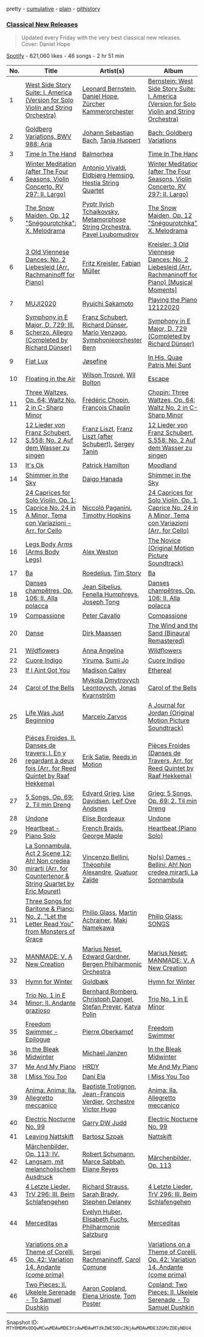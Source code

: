 pretty - [cumulative](/playlists/cumulative/37i9dQZF1DWV0gynK7G6pD.md) - [plain](/playlists/plain/37i9dQZF1DWV0gynK7G6pD) - [githistory](https://github.githistory.xyz/mackorone/spotify-playlist-archive/blob/main/playlists/plain/37i9dQZF1DWV0gynK7G6pD)

### [Classical New Releases](https://open.spotify.com/playlist/37i9dQZF1DWV0gynK7G6pD)

> Updated every Friday with the very best classical new releases\. Cover: Daniel Hope

[Spotify](https://open.spotify.com/user/spotify) - 621,060 likes - 46 songs - 2 hr 51 min

| No. | Title | Artist(s) | Album | Length |
|---|---|---|---|---|
| 1 | [West Side Story Suite: I\. America \(Version for Solo Violin and String Orchestra\)](https://open.spotify.com/track/0Pqq3yMtcTlryrZFkxoZKw) | [Leonard Bernstein](https://open.spotify.com/artist/2LmyJyCF5V1eQyvHgJNbTn), [Daniel Hope](https://open.spotify.com/artist/59r5UU2HOytn9V5uMZ5Vur), [Zürcher Kammerorchester](https://open.spotify.com/artist/33cajGDdkhowQ8hiuEucXM) | [Bernstein: West Side Story Suite: I\. America \(Version for Solo Violin and String Orchestra\)](https://open.spotify.com/album/1ftV45wuzWQ07m5G7RS1n2) | 2:43 |
| 2 | [Goldberg Variations, BWV 988: Aria](https://open.spotify.com/track/3IaqSLdItWG8BI3p07OkDG) | [Johann Sebastian Bach](https://open.spotify.com/artist/5aIqB5nVVvmFsvSdExz408), [Tanja Huppert](https://open.spotify.com/artist/4doY6OpQK5S7LLDxzam4Ky) | [Bach: Goldberg Variations](https://open.spotify.com/album/5A7uvR8crJjWb2gseCS3Ec) | 2:48 |
| 3 | [Time In The Hand](https://open.spotify.com/track/4mKruJgU3LgedArJHofcGg) | [Balmorhea](https://open.spotify.com/artist/1U0FaHAc4fcwQcYEJFgkm9) | [Time In The Hand](https://open.spotify.com/album/1AMJKTyEOm9d9kzgkxWlkK) | 4:03 |
| 4 | [Winter Meditation \(after The Four Seasons, Violin Concerto, RV 297: II\. Largo\)](https://open.spotify.com/track/3kc0v6lyi8jFUCu0Ne7B0Q) | [Antonio Vivaldi](https://open.spotify.com/artist/2QOIawHpSlOwXDvSqQ9YJR), [Eldbjørg Hemsing](https://open.spotify.com/artist/4M2W6hcJWi6Nrd3XelpO3F), [Hestia String Quartet](https://open.spotify.com/artist/29VdDthl7GJObjej3DLIwI) | [Winter Meditation \(after The Four Seasons, Violin Concerto, RV 297: II\. Largo\)](https://open.spotify.com/album/1UV1iRzsW8h1iz4HdRzHSz) | 2:51 |
| 5 | [The Snow Maiden, Op\. 12 "Snégourotchka": X\. Melodrama](https://open.spotify.com/track/1UXV5arO8xTalQz5UySrJg) | [Pyotr Ilyich Tchaikovsky](https://open.spotify.com/artist/3MKCzCnpzw3TjUYs2v7vDA), [Metamorphose String Orchestra](https://open.spotify.com/artist/4G2W8xOZ8D0KRJX4GIETWe), [Pavel Lyubomudrov](https://open.spotify.com/artist/2P4DEqPDDyGY3cHfEWkRIE) | [The Snow Maiden, Op\. 12 "Snégourotchka": X\. Melodrama](https://open.spotify.com/album/2r2L6bSD4fjCa6D6uOZCPZ) | 4:22 |
| 6 | [3 Old Viennese Dances: No\. 2 Liebesleid \(Arr\. Rachmaninoff for Piano\)](https://open.spotify.com/track/11jKrU2N25Tr4tQkf0HTXt) | [Fritz Kreisler](https://open.spotify.com/artist/0HdNDZaNm7xLt18v9aWDfe), [Fabian Müller](https://open.spotify.com/artist/3nWFtj95VONeWmWVpoCXcb) | [Kreisler: 3 Old Viennese Dances: No\. 2 Liebesleid \(Arr\. Rachmaninoff for Piano\) \[Musical Moments\]](https://open.spotify.com/album/2RoAV4MurP0RDqc0nzgmW5) | 5:10 |
| 7 | [MUJI2020](https://open.spotify.com/track/6q4yJfdPmQh5OkzJHrj538) | [Ryuichi Sakamoto](https://open.spotify.com/artist/1tcgfoMTT1szjUeaikxRjA) | [Playing the Piano 12122020](https://open.spotify.com/album/5RRib8eRMf8OthdvJX26iU) | 2:14 |
| 8 | [Symphony in E Major, D\. 729: III\. Scherzo\. Allegro \(Completed by Richard Dünser\)](https://open.spotify.com/track/6G0gxekvA6eGzPXgNWeWOK) | [Franz Schubert](https://open.spotify.com/artist/2p0UyoPfYfI76PCStuXfOP), [Richard Dünser](https://open.spotify.com/artist/4LyvL0SjXIjMDbcmVxZRg7), [Mario Venzago](https://open.spotify.com/artist/39lQyvfR8sc6VYCeXMkFsQ), [Symphonieorchester Bern](https://open.spotify.com/artist/4TRPsqgvRsQHW3RqAWsbhc) | [Symphony in E Major, D\. 729 \(Completed by Richard Dünser\)](https://open.spotify.com/album/1JYmgTApAUi2pzQCooKN1S) | 7:33 |
| 9 | [Fiat Lux](https://open.spotify.com/track/0cUk8OzfkLEHdhWpOSNY6u) | [Jøsefine](https://open.spotify.com/artist/5LQF5EIs7xORz4fOVfpSpO) | [In His, Quae Patris Mei Sunt](https://open.spotify.com/album/0wqT74BJoOV1Hzb11oyZgq) | 2:36 |
| 10 | [Floating in the Air](https://open.spotify.com/track/6OuWi5aIWEhcJcAap99TUN) | [Wilson Trouvé](https://open.spotify.com/artist/1Qh6CmBget32TmvDZBoK8E), [Wil Bolton](https://open.spotify.com/artist/63ANock0nMaF32m4e4U1Rt) | [Escape](https://open.spotify.com/album/6J279WJjwUyry24hHIulkj) | 4:34 |
| 11 | [Three Waltzes, Op\. 64: Waltz No\. 2 in C\-Sharp Minor](https://open.spotify.com/track/62BfWcrl8ulUHc5IWQTFO6) | [Frédéric Chopin](https://open.spotify.com/artist/7y97mc3bZRFXzT2szRM4L4), [François Chaplin](https://open.spotify.com/artist/5b0qpLZleEG5iC2cdNSFp6) | [Chopin: Three Waltzes, Op\. 64: Waltz No\. 2 in C\-Sharp Minor](https://open.spotify.com/album/1v9E5QkUK8G7mArsXSqTha) | 3:37 |
| 12 | [12 Lieder von Franz Schubert, S.558: No\. 2 Auf dem Wasser zu singen](https://open.spotify.com/track/13Lm80DAxE5FxDdjSfb7L4) | [Franz Liszt](https://open.spotify.com/artist/1385hLNbrnbCJGokfH2ac2), [Franz Liszt \(after Schubert\)](https://open.spotify.com/artist/53PyjdJfgOBFwhXV8Utby3), [Sergey Tanin](https://open.spotify.com/artist/1i1rqH4Df6CNCK1Fn1q76h) | [12 Lieder von Franz Schubert, S.558: No\. 2 Auf dem Wasser zu singen](https://open.spotify.com/album/2sTQdZkW4Xfae5GmDhnRwe) | 4:16 |
| 13 | [It's Ok](https://open.spotify.com/track/0khfMUk26qRz7FlYYqcicK) | [Patrick Hamilton](https://open.spotify.com/artist/5gxCZXXCHpwrqcCJxq0VhJ) | [Moodland](https://open.spotify.com/album/5XSO6ueuiKZEwpkeg3g000) | 4:25 |
| 14 | [Shimmer in the Sky](https://open.spotify.com/track/4O34iVoaO1uuSgyo3bPYXT) | [Daigo Hanada](https://open.spotify.com/artist/7kxdoQTibsQW5pOim1p2i3) | [Shimmer in the Sky](https://open.spotify.com/album/6O6jRpr5hI2kWbGDgoov8Q) | 2:17 |
| 15 | [24 Caprices for Solo Violin, Op\. 1: Caprice No\. 24 in A Minor, Tema con Variazioni \- Arr\. for Cello](https://open.spotify.com/track/3Cs58bgGvxo6YI8KsV8S7D) | [Niccolò Paganini](https://open.spotify.com/artist/39FC9x5PaTNYHp5hwlaY4q), [Timothy Hopkins](https://open.spotify.com/artist/3AxACj6G4Eu2mznh4osStl) | [24 Caprices for Solo Violin, Op\. 1: Caprice No\. 24 in A Minor, Tema con Variazioni \(Arr\. for Cello\)](https://open.spotify.com/album/3EqWPf6hUp0Cxvd7wuK0Kw) | 5:39 |
| 16 | [Legs Body Arms \(Arms Body Legs\)](https://open.spotify.com/track/59YLJPANkISU8DQuepd44o) | [Alex Weston](https://open.spotify.com/artist/5JF5ys1276wnCORFlQ3laz) | [The Novice \(Original Motion Picture Soundtrack\)](https://open.spotify.com/album/3ocjH3ZUabKxJFpM6q12k9) | 2:20 |
| 17 | [Ba](https://open.spotify.com/track/5MVtvtdFvHM8EjlZLiae66) | [Roedelius](https://open.spotify.com/artist/7v5E9zviGMsOGHRdMVmhDc), [Tim Story](https://open.spotify.com/artist/6S7EbdcNj5pWjBdeNU0FWc) | [Ba](https://open.spotify.com/album/2WFBjNgIj6KupGGTpwxz9x) | 3:51 |
| 18 | [Danses champêtres, Op\. 106: II\. Alla polacca](https://open.spotify.com/track/7Gldd9xTaKPwbyqWRvaF2p) | [Jean Sibelius](https://open.spotify.com/artist/7jzR5qj8vFnSu5JHaXgFEr), [Fenella Humphreys](https://open.spotify.com/artist/2y5f64ZV3wDZHP4j3fgvg6), [Joseph Tong](https://open.spotify.com/artist/1HpMNDzaSrXeMgfW8GLCr5) | [Danses champêtres, Op\. 106: II\. Alla polacca](https://open.spotify.com/album/38V2gX3JK6EX4gTUxF1rw1) | 2:23 |
| 19 | [Compassione](https://open.spotify.com/track/5gbJMmWNOlAc5gUZbfdAJo) | [Peter Cavallo](https://open.spotify.com/artist/4wkhNurLn15nvnOh3O8yCV) | [Compassione](https://open.spotify.com/album/3cZyAAJJTlP1NfduHkbDmR) | 2:59 |
| 20 | [Danse](https://open.spotify.com/track/16AWp8nu07V9Xdj8YKTrW1) | [Dirk Maassen](https://open.spotify.com/artist/758yIKdhJhWL6oTuTSFVV6) | [The Wind and the Sand \(Binaural Remastered\)](https://open.spotify.com/album/418ksf5Bx23FROuJPXwDNs) | 4:25 |
| 21 | [Wildflowers](https://open.spotify.com/track/5jIjNSr6MWIwe4ICYkUm18) | [Anna Angelina](https://open.spotify.com/artist/19MgpkvAqYd9cAdIxQIFbn) | [Wildflowers](https://open.spotify.com/album/4ZKPeUd9r7bnLFcqnlVwY7) | 3:04 |
| 22 | [Cuore Indigo](https://open.spotify.com/track/3xPxZK2Li6IDtcqpSrwsl9) | [Yiruma](https://open.spotify.com/artist/0fauHpmSHwodVYIjTqOGHz), [Sumi Jo](https://open.spotify.com/artist/2QJJHCdkMmlbff1beZnAz6) | [Cuore Indigo](https://open.spotify.com/album/4dU3tBr6KHHf5TU5U6zNzE) | 4:01 |
| 23 | [If I Aint Got You](https://open.spotify.com/track/6RLPEMthvzvwqVjgcF4wPA) | [Madison Calley](https://open.spotify.com/artist/1rcqiPiSOtihFFWOtnvuZW) | [Ethereal](https://open.spotify.com/album/3Ds4E3hvKtC4IoLvBzntQd) | 3:47 |
| 24 | [Carol of the Bells](https://open.spotify.com/track/4g9D1Zgnn7ggULUMU8VJ2L) | [Mykola Dmytrovych Leontovych](https://open.spotify.com/artist/6lBN3Tzt61u8i9AJoAhKzF), [Jonas Kvarnström](https://open.spotify.com/artist/4qZrlSJ1sikAjQS9rrBBpx) | [Carol of the Bells](https://open.spotify.com/album/3FXqZAojH7oHSPcVx1c7Qn) | 5:42 |
| 25 | [Life Was Just Beginning](https://open.spotify.com/track/2ZZLWOz3YrQfhD8q0OUsdW) | [Marcelo Zarvos](https://open.spotify.com/artist/0qDZ7wym9Vg843lDKkzmoR) | [A Journal for Jordan \(Original Motion Picture Soundtrack\)](https://open.spotify.com/album/4lnVivEoRcH4Hh7e38vmdn) | 4:07 |
| 26 | [Pièces Froides, II\. Danses de travers: I\. En y regardant à deux fois \(Arr\. for Reed Quintet by Raaf Hekkema\)](https://open.spotify.com/track/63J62SwO05LCTHmETgaB4O) | [Erik Satie](https://open.spotify.com/artist/459INk8vcC0ebEef82WjIK), [Reeds in Motion](https://open.spotify.com/artist/0VGk9bh87gZ0dZx5N6UBmd) | [Pièces Froides \(Danses de Travers, Arr\. for Reed Quintet by Raaf Hekkema\)](https://open.spotify.com/album/1t8WaCIscorIcCMrRQcp5f) | 1:46 |
| 27 | [5 Songs, Op\. 69: 2\. Til min Dreng](https://open.spotify.com/track/22oUTLUBjIFZ1IYYCNHfYj) | [Edvard Grieg](https://open.spotify.com/artist/5ihY290YPGc3aY2xTyx7Gy), [Lise Davidsen](https://open.spotify.com/artist/0D3CJYrRNDUGbkNRw92e7N), [Leif Ove Andsnes](https://open.spotify.com/artist/7J9Fo9dMjGNYY8usNMietL) | [Grieg: 5 Songs, Op\. 69: 2\. Til min Dreng](https://open.spotify.com/album/5n4Q6rSdbR1ee5Xibhx1nL) | 3:17 |
| 28 | [Undone](https://open.spotify.com/track/6Sw23YddHtQjrs5ekN5Cj5) | [Elise Bordeaux](https://open.spotify.com/artist/4LARDrja1IhwG5bE3512AW) | [Undone](https://open.spotify.com/album/29vzNNXDnYUlEVxWsZwmbm) | 3:29 |
| 29 | [Heartbeat \- Piano Solo](https://open.spotify.com/track/4VmszOxu1IYwH4kCeTWXsH) | [French Braids](https://open.spotify.com/artist/5y8mGL7UFApHn1BotAfcj1), [George Maple](https://open.spotify.com/artist/19m3oZKjGSLzVW0OGIAcNg) | [Heartbeat \(Piano Solo\)](https://open.spotify.com/album/6GpCXnHmWAWVgkm4hVmY5l) | 2:57 |
| 30 | [La Sonnambula, Act 2 Scene 12: Ah! Non credea mirarti \(Arr\. for Countertenor & String Quartet by Eric Mouret\)](https://open.spotify.com/track/5m1kpIhjRcRELDjB6eUHkT) | [Vincenzo Bellini](https://open.spotify.com/artist/6AphpMkKDU4I3Z6XaGu1UV), [Théophile Alexandre](https://open.spotify.com/artist/6kKRF1bTJ1RCL540NLGrDc), [Quatuor Zaïde](https://open.spotify.com/artist/5vKcamfzZfWcYyWJMFIRbh) | [No\(s\) Dames \- Bellini: Ah! Non credea mirarti, La Sonnambula](https://open.spotify.com/album/3ShF59Ya17Z7iyghII9ou8) | 3:43 |
| 31 | [Three Songs for Baritone & Piano: No\. 2, "Let the Letter Read You" from Monsters of Grace](https://open.spotify.com/track/5LiBhuYg5kfU1azrEndknP) | [Philip Glass](https://open.spotify.com/artist/69lxxQvsfAIoQbB20bEPFC), [Martin Achrainer](https://open.spotify.com/artist/0Vp2pdf34KeQIQubRx8M8a), [Maki Namekawa](https://open.spotify.com/artist/6htuRIPptVcECBt22n7MGo) | [Philip Glass: SONGS](https://open.spotify.com/album/70MR5DBoIhcOsR19Nv31i2) | 3:18 |
| 32 | [MANMADE: V\. A New Creation](https://open.spotify.com/track/6Czccxs3nxnk5f6fhnI1zn) | [Marius Neset](https://open.spotify.com/artist/2hG8VlQmj1un8dl8fbRPQi), [Edward Gardner](https://open.spotify.com/artist/31MZ4H71BYhKlPT6OkcLR2), [Bergen Philharmonic Orchestra](https://open.spotify.com/artist/7vkBnXHIvNilYcrqt9RJLD) | [Marius Neset: MANMADE: V\. A New Creation](https://open.spotify.com/album/05r1Z7phndeBJtBSVeDu3g) | 7:11 |
| 33 | [Hymn for Winter](https://open.spotify.com/track/6T01nEiFA5l9pbCy8IYs4t) | [Goldbæk](https://open.spotify.com/artist/2CxGH13O1qZqOnfxsvF4qO) | [Hymn for Winter](https://open.spotify.com/album/2eOhOKX9M754f6eq0zu677) | 3:22 |
| 34 | [Trio No\. 1 in E Minor: II\. Andante grazioso](https://open.spotify.com/track/0tsP6V0ouvJf4Jj8w0ShGt) | [Bernhard Romberg](https://open.spotify.com/artist/6wUfsWe8RkZFXRLJciB5sZ), [Christoph Dangel](https://open.spotify.com/artist/2TNgegTOyJLOE2ltSNChl5), [Stefan Preyer](https://open.spotify.com/artist/25V0SoNE7IINV40Xi56JC3), [Katya Polin](https://open.spotify.com/artist/0N2fsjupg1WOPJ2vf5y40G) | [Trio No\. 1 in E Minor](https://open.spotify.com/album/1TPNbCGCKzccloLPVXEA8p) | 2:40 |
| 35 | [Freedom Swimmer \- Epilogue](https://open.spotify.com/track/6Dor3QqcMQD7ecfSApuBXA) | [Pierre Oberkampf](https://open.spotify.com/artist/5deZQLdeUKA535W1ypdy54) | [Freedom Swimmer](https://open.spotify.com/album/1QOXb0IYvWNaNevAGJlgqn) | 1:36 |
| 36 | [In the Bleak Midwinter](https://open.spotify.com/track/6PuWrRy4sLU3GbCNEtAoT4) | [Michael Janzen](https://open.spotify.com/artist/2Vx2Zfx7Gxu6A6xbwbbtFg) | [In the Bleak Midwinter](https://open.spotify.com/album/2CHrdhY82xHcBemWUj7LoN) | 2:58 |
| 37 | [Me And My Piano](https://open.spotify.com/track/2M2AbefWfWKK9Pf08jRAew) | [HRDY](https://open.spotify.com/artist/6NR5GQDkybW9GBp3N9Azn4) | [Me And My Piano](https://open.spotify.com/album/1PjKM6ChtggdF8rlBhe3I1) | 2:30 |
| 38 | [I Miss You Too](https://open.spotify.com/track/4U1WFuhDraB2LzfRTzoMqc) | [Dani Ela](https://open.spotify.com/artist/7mE3NZ9RbxDvxFlAAE3cH4) | [I Miss You Too](https://open.spotify.com/album/6L6u2frbMRFAtw1HcRCfWE) | 2:04 |
| 39 | [Anima: Anima: IIa\. Allegretto meccanico](https://open.spotify.com/track/4ny7lpRJejaEYvmZHn3eZx) | [Baptiste Trotignon](https://open.spotify.com/artist/13hKwJWXAVm2hYLiJbM69R), [Jean\-François Verdier](https://open.spotify.com/artist/7qOnH3pAcjkCW8mKvwSHtf), [Orchestre Victor Hugo](https://open.spotify.com/artist/3ICe1tjm7oMIbR5rREmcFB) | [Anima: IIa\. Allegretto meccanico](https://open.spotify.com/album/45a0JQbEOW7glupWr82KFd) | 4:46 |
| 40 | [Electric Nocturne No\. 99](https://open.spotify.com/track/3oZ3V506fLX9FbDXWdRLe7) | [Garry DW Judd](https://open.spotify.com/artist/7lif1Ex4KJ3rsWRwAqcoHU) | [Electric Nocturne No\. 99](https://open.spotify.com/album/2QiljItPo7PnnHhNUvgK4q) | 2:17 |
| 41 | [Leaving Nattskift](https://open.spotify.com/track/0kpPb7E08uKTGFQjzKTyFg) | [Bartosz Szpak](https://open.spotify.com/artist/3a6MfcEwx638aoFeTF0UXI) | [Nattskift](https://open.spotify.com/album/5Sh14wuTdjRjC3yFXgJidy) | 2:21 |
| 42 | [Märchenbilder, Op\. 113: IV\. Langsam, mit melancholischem Ausdruck](https://open.spotify.com/track/5iYi0pjlkhZ5qPdigy7meG) | [Robert Schumann](https://open.spotify.com/artist/2UqjDAXnDxejEyE0CzfUrZ), [Marce Sabbah](https://open.spotify.com/artist/2gYRpPhKTPm4UmvZN9gxim), [Eliane Reyes](https://open.spotify.com/artist/3cw36YC3odNDPJFX4VnZmD) | [Märchenbilder, Op\. 113](https://open.spotify.com/album/0csN0CY7nIuARD0mgI2Sov) | 5:02 |
| 43 | [4 Letzte Lieder, TrV 296: III\. Beim Schlafengehen](https://open.spotify.com/track/2Mns4aqzfovDtQ2MniZkAc) | [Richard Strauss](https://open.spotify.com/artist/6pAwHPeExeUbMd5w7Iny6D), [Sarah Brady](https://open.spotify.com/artist/6G5oWvJXE96mCq2dCRfvga), [Stephen Delaney](https://open.spotify.com/artist/1sXlYyNasz6hv4t1EiixKZ) | [4 Letzte Lieder, TrV 296: III\. Beim Schlafengehen](https://open.spotify.com/album/7ujIs8zax6GqCTLUn1cEK9) | 5:19 |
| 44 | [Merceditas](https://open.spotify.com/track/39nSn9vHY5yzmdCGjL4AJD) | [Evelyn Huber](https://open.spotify.com/artist/6KXQXgnyqN0bOU5BQdi6aj), [Elisabeth Fuchs](https://open.spotify.com/artist/1v4UQcQaXntc9bmEnw4X4s), [Philharmonie Salzburg](https://open.spotify.com/artist/5XqIOEHmWoBdeXQINVdhAv) | [Merceditas](https://open.spotify.com/album/69nLpEdZ0a2aYVyj5X9NgJ) | 7:44 |
| 45 | [Variations on a Theme of Corelli, Op\. 42: Variation 14\. Andante \(come prima\)](https://open.spotify.com/track/1FtPcTRq2I0ifJsj05wO6m) | [Sergei Rachmaninoff](https://open.spotify.com/artist/0Kekt6CKSo0m5mivKcoH51), [Carol Comune](https://open.spotify.com/artist/2hwIoWEOfHGHi6FnS5MvvN) | [Variations on a Theme of Corelli, Op\. 42: Variation 14\. Andante \(come prima\)](https://open.spotify.com/album/5ZAhltuYH9uDhCLfottFDD) | 3:03 |
| 46 | [Two Pieces: II\. Ukelele Serenade \- To Samuel Dushkin](https://open.spotify.com/track/5Pm7g9322ctwUBM6tDiDnP) | [Aaron Copland](https://open.spotify.com/artist/0nJvyjVTb8sAULPYyA1bqU), [Elena Urioste](https://open.spotify.com/artist/1PMibp1HV8tdZaib2DXOdH), [Tom Poster](https://open.spotify.com/artist/4dL1DCP6U0O89sIQc5hUHV) | [Copland: Two Pieces: II\. Ukelele Serenade \- To Samuel Dushkin](https://open.spotify.com/album/3mjrdtmXMjewLomg3vKcoy) | 4:23 |

Snapshot ID: `MTY0MDMxODQwMCwwMDAwMDE3YzAwMDAwMTdkZWE5ODc2NjAwMDAwMDE3ZGMzZDEyNDU4`